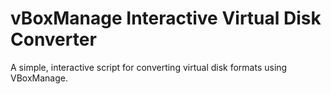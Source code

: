 # vBoxManage Interactive Virtual Disk Converter
 A simple, interactive script for converting virtual disk formats using VBoxManage.
